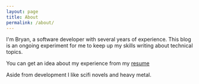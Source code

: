 ```yaml
---
layout: page
title: About
permalink: /about/
---
```

I'm Bryan, a software developer with several years of experience. This blog is an ongoing experiment for me to keep up my skills writing about technical topics.

You can get an idea about my experience from my [resume](https://www.dropbox.com/s/a6xupksarlsb8sl/btidwellresumeredacted.pdf?dl=0)

Aside from development I like scifi novels and heavy metal.

